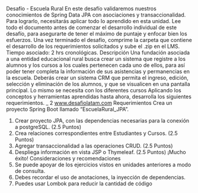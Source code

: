Desafío - Escuela Rural
En este desafío validaremos nuestros conocimientos de Spring Data JPA con asociaciones y
transaccionalidad. Para lograrlo, necesitarás aplicar todo lo aprendido en esta unidad.
Lee todo el documento antes de comenzar el desarrollo individual de este desafío, para
asegurarte de tener el máximo de puntaje y enfocar bien los esfuerzos. Una vez terminado el
desafío, comprime la carpeta que contiene el desarrollo de los requerimientos solicitados y
sube el .zip en el LMS.
Tiempo asociado: 2 hrs cronológicas.
Descripción
Una fundación asociada a una entidad educacional rural busca crear un sistema que registre
a los alumnos y los cursos a los cuales pertenecen cada uno de ellos, para así poder tener
completa la información de sus asistencias y permanencias en la escuela.
Deberás crear un sistema CRM que permita el ingreso, edición, selección y eliminación de los
alumnos, y que se visualicen en una pantalla principal. Lo mismo se necesita con los
diferentes cursos
Aplicando los conceptos y herramientas aprendidas hasta ahora, desarrolla los siguientes
requerimientos.
_ 2
www.desafiolatam.com
Requerimientos
Crea un proyecto Spring Boot llamado “EscuelaRural_JPA”.
1. Crear proyecto JPA, con las dependencias necesarias para la conexión a postgreSQL.
(2.5 Puntos)
2. Crea relaciones correspondientes entre Estudiantes y Cursos.
(2.5 Puntos)
3. Agregar transaccionalidad a las operaciones CRUD.
(2.5 Puntos)
4. Despliega información en vista JSP o Thymeleaf.
(2.5 Puntos)
¡Mucho éxito!
Consideraciones y recomendaciones
1. Se puede apoyar de los ejercicios vistos en unidades anteriores a modo de consulta.
2. Debes recordar el uso de anotaciones, la inyección de dependencias.
3. Puedes usar Lombok para reducir la cantidad de código

